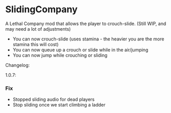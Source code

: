 # SlidingCompany
A Lethal Company mod that allows the player to crouch-slide. (Still WIP, and may need a lot of adjustments)

- You can now crouch-slide (uses stamina - the heavier you are the more stamina this will cost)
- You can now queue up a crouch or slide while in the air/jumping
- You can now jump while crouching or sliding

Changelog:

1.0.7:

### Fix

- Stopped sliding audio for dead players
- Stop sliding once we start climbing a ladder
